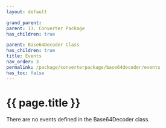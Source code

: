 ```yaml
---
layout: default

grand_parent: 
parent: 13. Converter Package
has_children: true

parent: Base64Decoder Class
has_children: true
title: Events
nav_order: 3
permalink: /package/converterpackage/base64decoder/events
has_toc: false
---
```

# {{ page.title }}

There are no events defined in the Base64Decoder class.